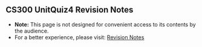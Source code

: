 ## CS300 UnitQuiz4 Revision Notes
- **Note:** This page is not designed for convenient access to its contents by the audience. 
- For a better experience, please visit: [Revision Notes](https://lzyeil.github.io/CS300-UnitQuiz4-Review/)
